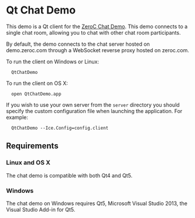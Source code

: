 # Qt Chat Demo

This demo is a Qt client for the [ZeroC Chat Demo](https://doc.zeroc.com/display/Doc/Chat+Demo). This demo connects to a single chat room, allowing you to chat with other chat room participants.

By default, the demo connects to the chat server hosted on demo.zeroc.com through a WebSocket reverse proxy hosted on zeroc.com.

To run the client on Windows or Linux:

      QtChatDemo


To run the client on OS X:

      open QtChatDemo.app


If you wish to use your own server from the `server` directory you should specify the custom configuration file when launching the application. For example:

      QtChatDemo --Ice.Config=config.client


## Requirements

### Linux and OS X

The chat demo is compatible with both Qt4 and Qt5.  


### Windows

The chat demo on Windows requires Qt5, Microsoft Visual Studio 2013, the Visual Studio Add-in for Qt5.

